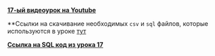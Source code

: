[**17-ый видеоурок на Youtube**](https://youtu.be/JFchNeRSrc0)

**Ccылки на скачивание необходимых `csv`  и `sql` файлов, которые используются в уроке [тут](https://disk.yandex.ru/d/tuJwfyHN04wsYQ)

[**Ссылка на SQL код из урока 17**](/Module2/L-17/SQLfiles/SQLForLesson17.sql)




